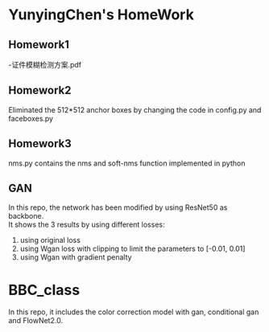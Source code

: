 # YunyingChen's HomeWork




## Homework1
-证件模糊检测方案.pdf                           

## Homework2              
Eliminated the 512*512 anchor boxes by changing the code in config.py and faceboxes.py                                                 
                             
## Homework3           
nms.py contains the nms and soft-nms function implemented in python                            

## GAN               
In this repo, the network has been modified by using ResNet50 as backbone.                        
It shows the 3 results by using different losses:
1. using original loss      
2. using Wgan loss with clipping to limit the parameters to [-0.01, 0.01]             
3. using Wgan with gradient penalty                   


# BBC_class
In this repo, it includes the color correction model with gan, conditional gan and FlowNet2.0.